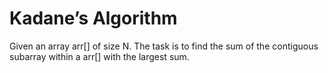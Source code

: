 # Kadane’s Algorithm
Given an array arr[] of size N. The task is to find the sum of the contiguous subarray within a arr[] with the largest sum. 
